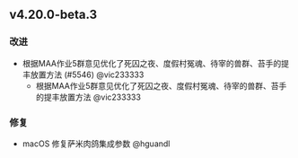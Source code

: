 ## v4.20.0-beta.3

### 改进

- 根据MAA作业5群意见优化了死囚之夜、度假村冤魂、待宰的兽群、苔手的提丰放置方法 (#5546) @vic233333
   - 根据MAA作业5群意见优化了死囚之夜、度假村冤魂、待宰的兽群、苔手的提丰放置方法 @vic233333

### 修复

- macOS 修复萨米肉鸽集成参数 @hguandl
